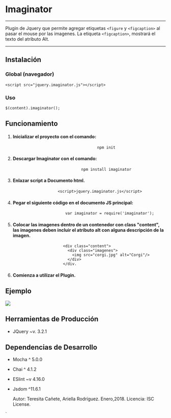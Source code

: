 # Imaginator

- - -


Plugin de Jquery que permite agregar etiquetas `<figure` y `<figcaption>` al pasar el mouse por las imagenes. La etiqueta `<figcaption>`, mostrará el texto del atributo Alt.

- - -

## Instalación
### Global (navegador)

`<script src="jquery.imaginator.js"></script>`

### Uso

`$(content).imaginator();
`

## Funcionamiento
1. ####  Inicializar el proyecto con el comando:
                                            npm init

2. ####  Descargar Imaginator con el comando:
                                     npm install imaginator
                        
3. #### Enlazar script a Documento html.
`                       <script>jquery.imaginator.js</script>`

4. #### Pegar el siguiente código en el documento JS principal:

                              var imaginator = require('imaginator');
                   
5. #### Colocar las imagenes dentro de un contenedor con class "content", las imagenes deben incluir el atributo alt con alguna descripción de la imagen.

                             <div class="content">
                               <div class="imagenes">
                                 <img src="corgi.jpg" alt="Corgi"/>
                               </div>
                             </div.


6. #### Comienza a utilizar el Plugin.

## Ejemplo

![](https://thumb.ibb.co/dPnWUR/giphy.g)
    

## Herramientas de Producción
- JQuery ~v. 3.2.1

## Dependencias de Desarrollo
- Mocha ^ 5.0.0
- Chai ^ 4.1.2
- ESlint ~v 4.16.0
- Jsdom ^11.6.1


	Autor: Teresita Cañete,
           Ariella Rodríguez.
           Enero,2018.
    Licencia: ISC License.
    



    
    
     
`


